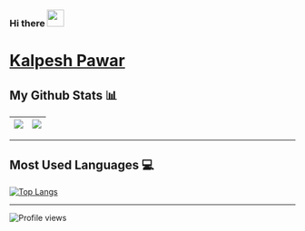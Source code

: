 ### Hi there <img src="https://raw.githubusercontent.com/MartinHeinz/MartinHeinz/master/wave.gif" width="30px">
# [Kalpesh Pawar](https://kalpesh521.github.io/)

<!--
**kalpesh521/kalpesh521** is a ✨ _special_ ✨ repository because its `README.md` (this file) appears on your GitHub profile.

Here are some ideas to get you started:

- 🔭 I’m currently working on ...
- 🌱 I’m currently learning ...
- 👯 I’m looking to collaborate on ...
- 🤔 I’m looking for help with ...
- 💬 Ask me about ...
- 📫 How to reach me: ...
- 😄 Pronouns: ...
- ⚡ Fun fact: ...
-->

 
  
## My Github Stats 📊
|<img src="https://github-readme-stats.vercel.app/api?username=kalpesh521&&show_icons=true&count_private=true&include_all_commits=true"/>|<img src="https://github-readme-streak-stats.herokuapp.com/?user=kalpesh521"/>|
|---|---|
---

 ## Most Used Languages 💻

[![Top Langs](https://github-readme-stats.vercel.app/api/top-langs/?username=kalpesh521&layout=compact&theme=midnight-purple)](https://github.com/kalpesh521)
 
---  
![Profile views](https://gpvc.arturio.dev/kalpesh521)

 
